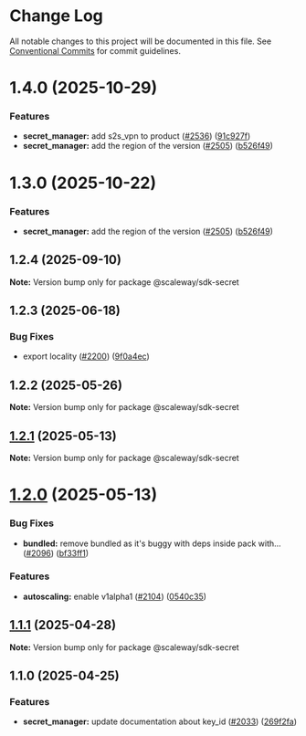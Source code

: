 # Change Log

All notable changes to this project will be documented in this file.
See [Conventional Commits](https://conventionalcommits.org) for commit guidelines.

# 1.4.0 (2025-10-29)

### Features

- **secret_manager:** add s2s_vpn to product ([#2536](https://github.com/scaleway/scaleway-sdk-js/issues/2536)) ([91c927f](https://github.com/scaleway/scaleway-sdk-js/commit/91c927fe7082e44a3439023de0a5aed6fc456d53))
- **secret_manager:** add the region of the version ([#2505](https://github.com/scaleway/scaleway-sdk-js/issues/2505)) ([b526f49](https://github.com/scaleway/scaleway-sdk-js/commit/b526f49be9bd40cd040e175752e5e9c4a064eb4a))

# 1.3.0 (2025-10-22)

### Features

- **secret_manager:** add the region of the version ([#2505](https://github.com/scaleway/scaleway-sdk-js/issues/2505)) ([b526f49](https://github.com/scaleway/scaleway-sdk-js/commit/b526f49be9bd40cd040e175752e5e9c4a064eb4a))

## 1.2.4 (2025-09-10)

**Note:** Version bump only for package @scaleway/sdk-secret

## 1.2.3 (2025-06-18)

### Bug Fixes

- export locality ([#2200](https://github.com/scaleway/scaleway-sdk-js/issues/2200)) ([9f0a4ec](https://github.com/scaleway/scaleway-sdk-js/commit/9f0a4ec19e377cd90c5829604467c09a2088a38c))

## 1.2.2 (2025-05-26)

**Note:** Version bump only for package @scaleway/sdk-secret

## [1.2.1](https://github.com/scaleway/scaleway-sdk-js/compare/@scaleway/sdk-secret@1.2.0...@scaleway/sdk-secret@1.2.1) (2025-05-13)

**Note:** Version bump only for package @scaleway/sdk-secret

# [1.2.0](https://github.com/scaleway/scaleway-sdk-js/compare/@scaleway/sdk-secret@1.1.1...@scaleway/sdk-secret@1.2.0) (2025-05-13)

### Bug Fixes

- **bundled:** remove bundled as it's buggy with deps inside pack with… ([#2096](https://github.com/scaleway/scaleway-sdk-js/issues/2096)) ([bf33ff1](https://github.com/scaleway/scaleway-sdk-js/commit/bf33ff1f9cdd951add94817dac27239c86ef5437))

### Features

- **autoscaling:** enable v1alpha1 ([#2104](https://github.com/scaleway/scaleway-sdk-js/issues/2104)) ([0540c35](https://github.com/scaleway/scaleway-sdk-js/commit/0540c35ffc94762eca86d6e31abf37b7653d68d8))

## [1.1.1](https://github.com/scaleway/scaleway-sdk-js/compare/@scaleway/sdk-secret@1.1.0...@scaleway/sdk-secret@1.1.1) (2025-04-28)

**Note:** Version bump only for package @scaleway/sdk-secret

## 1.1.0 (2025-04-25)

### Features

- **secret_manager:** update documentation about key_id ([#2033](https://github.com/scaleway/scaleway-sdk-js/issues/2033)) ([269f2fa](https://github.com/scaleway/scaleway-sdk-js/commit/269f2fa55be2bbd3d3023cc8d306fefa2e71ef5b))
